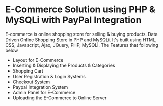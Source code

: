 # E-Commerce Solution using PHP & MySQLi with PayPal Integration
E-commerce is online shopping store for selling & buying products. Data Driven Online Shopping Store in PHP and MySQLi. 
It's built using HTML, CSS, Javascript, Ajax, JQuery, PHP, MySQLi. The Features that following below

 - Layout for E-Commerce
 - Inserting & Displaying the Products & Categories
 - Shopping Cart
 - User Registration & Login Systems
 - Checkout System
 - Paypal Integration System
 - Admin Panel for E-Commerce
 - Uploading the E-Commerce to Online Server